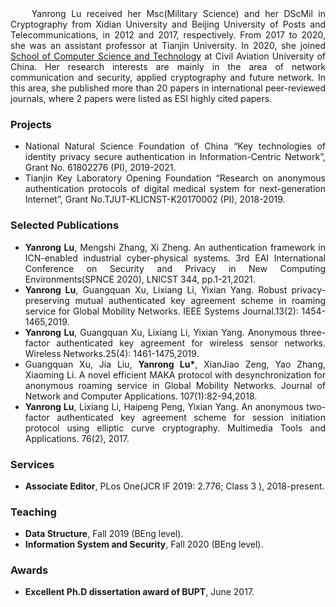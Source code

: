 
<body>
<header>
<div class="container home" id="navigation">
<h2 id="name"></h2>
</div>
</header>
<div class="container">
<div id="section1">
<p></p>
</div>
<div id="section2">
<h3></h3>

<h3></h3>  
<p align="justify"> &nbsp;&nbsp;&nbsp;&nbsp;Yanrong Lu received her Msc(Military Science) and her DScMil in Cryptography from Xidian University and Beijing University of Posts and Telecommunications, in 2012 and 2017, respectively. From 2017 to 2020, she was an assistant professor at Tianjin University. In 2020, she joined <a href=https://www.cauc.edu.cn/jsjxy/">School of Computer Science and Technology</a> at Civil Aviation University of China. Her research interests are mainly in the area of network communication and security, applied cryptography and future network. In this area, she published more than 20 papers in international peer-reviewed journals, where 2 papers were listed as ESI highly cited papers. </p>
<h3>Projects</h3>
<ul class="cv">
 <li>
<div align="justify">National Natural Science Foundation of China “Key technologies of identity privacy secure authentication in Information-Centric Network”, Grant No. 61802276 (PI),&nbsp;2019-2021.
</div>
</li>
 <li>
<div align="justify">Tianjin Key Laboratory Opening Foundation “Research on anonymous authentication protocols of digital medical system for next-generation Internet”, Grant No.TJUT-KLICNST-K20170002 (PI),&nbsp;2018-2019.
</div>
</li>
<dt></dt>
</ul>
<h3>Selected Publications</h3>
<ul class="cv">
<li>
<div align="justify">  <strong>Yanrong Lu</strong>, Mengshi Zhang, Xi Zheng. An authentication framework in ICN-enabled industrial cyber-physical systems. 3rd EAI International Conference on Security and Privacy in New Computing Environments(SPNCE 2020), LNICST 344, pp.1-21,2021.
 </div>
</li>
<li>
 <div align="justify">  <strong>Yanrong Lu</strong>, Guangquan Xu, Lixiang Li, Yixian Yang. Robust privacy-preserving mutual authenticated key agreement scheme in roaming service	for Global Mobility Networks. IEEE Systems Journal.13(2): 1454-1465,2019.
</div>
</li>
<li>
<div align="justify"><strong>Yanrong Lu</strong>, Guangquan Xu, Lixiang Li, Yixian Yang. Anonymous three-factor authenticated key agreement for wireless sensor networks. Wireless Networks.25(4): 1461-1475,2019.
</div>
</li>
<li>
<div align="justify"> Guangquan Xu, Jia Liu, <strong>Yanrong Lu*</strong>, XianJiao Zeng, Yao Zhang, Xiaoming Li. A novel efficient MAKA protocol with desynchronization for anonymous roaming service in Global Mobility Networks. Journal of Network and Computer Applications. 107(1):82-94,2018.</div>
</li>
<li>
<div align="justify"><strong>Yanrong Lu</strong>, Lixiang Li, Haipeng Peng, Yixian Yang. An anonymous two-factor authenticated key agreement scheme for session initiation protocol using elliptic curve cryptography. Multimedia Tools and Applications. 76(2), 2017.
</div>
</li>
</ul>
<dt></dt>
<h3>Services</h3>
<ul class="cv">
<li>
<div align="justify"> <strong>Associate Editor</strong>,&nbsp;PLos One(JCR IF 2019: 2.776; Class 3 ), 2018-present. 
</div>
</li>
</ul>
 <h3>Teaching</h3>
<ul class="cv">
<li>
<div align="justify"><strong> Data Structure</strong>, Fall 2019 (BEng level). 
</li>
<li>
<div align="justify"><strong> Information System and Security</strong>, Fall 2020 (BEng level). 
 </div>
</li>
</ul>
<h3>Awards</h3>
<ul class="cv">
<li>
<div align="justify"> <strong>Excellent Ph.D dissertation award of BUPT</strong>,&nbsp;June 2017.
</div>
</li>
</ul>
<dt></dt>
<dt>&nbsp;</dt>
